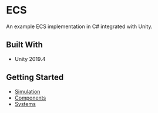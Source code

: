 # ECS

An example ECS implementation in C# integrated with Unity.

## Built With

- Unity 2019.4

## Getting Started

- [Simulation](Assets/Scripts/Simulation.cs)
- [Components](Assets/Scripts/Components)
- [Systems](Assets/Scripts/Systems)
